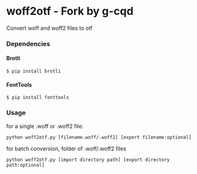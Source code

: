 # woff2otf - Fork by g-cqd
Convert woff and woff2 files to otf
### Dependencies
#### Brotli

    $ pip install brotli
#### FontTools
    $ pip install fonttools
### Usage
for a single .woff or .woff2 file:

    python woff2otf.py [filename.woff/.woff2] [export filename:optional]
for batch conversion, folder of .woff/.woff2 files

    python woff2otf.py [import directory path] [export directory path:optional]
